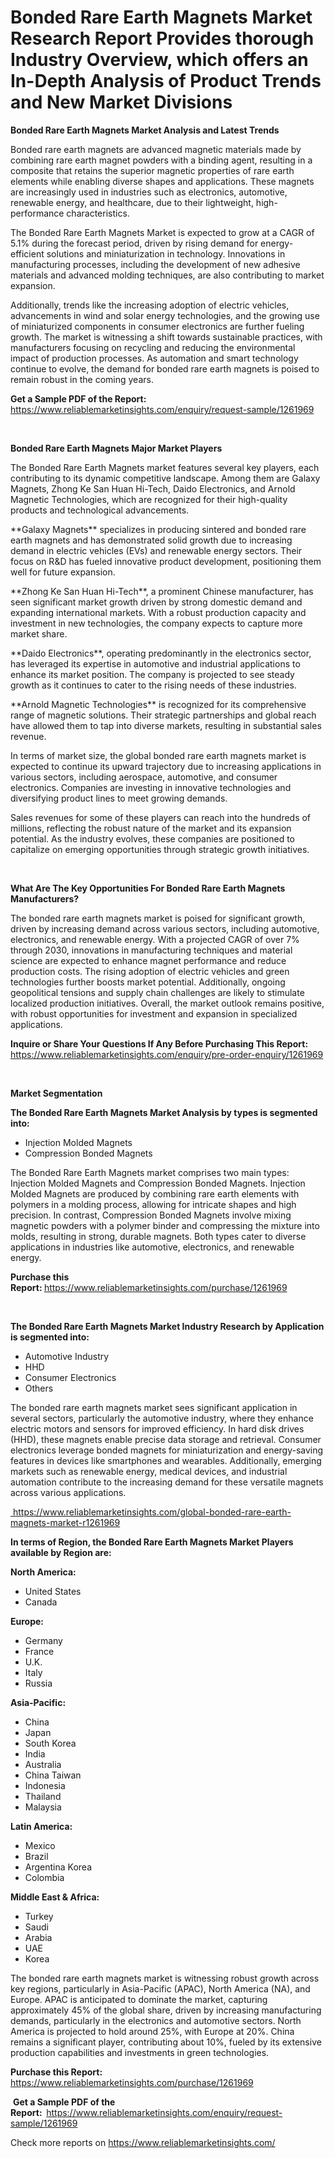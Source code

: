 <p><h1>Bonded Rare Earth Magnets Market Research Report Provides thorough Industry Overview, which offers an In-Depth Analysis of Product Trends and New Market Divisions</h1></p><p><strong>Bonded Rare Earth Magnets Market Analysis and Latest Trends</strong></p>
<p><p>Bonded rare earth magnets are advanced magnetic materials made by combining rare earth magnet powders with a binding agent, resulting in a composite that retains the superior magnetic properties of rare earth elements while enabling diverse shapes and applications. These magnets are increasingly used in industries such as electronics, automotive, renewable energy, and healthcare, due to their lightweight, high-performance characteristics.</p><p>The Bonded Rare Earth Magnets Market is expected to grow at a CAGR of 5.1% during the forecast period, driven by rising demand for energy-efficient solutions and miniaturization in technology. Innovations in manufacturing processes, including the development of new adhesive materials and advanced molding techniques, are also contributing to market expansion. </p><p>Additionally, trends like the increasing adoption of electric vehicles, advancements in wind and solar energy technologies, and the growing use of miniaturized components in consumer electronics are further fueling growth. The market is witnessing a shift towards sustainable practices, with manufacturers focusing on recycling and reducing the environmental impact of production processes. As automation and smart technology continue to evolve, the demand for bonded rare earth magnets is poised to remain robust in the coming years.</p></p>
<p><strong>Get a Sample PDF of the Report:&nbsp;</strong> <a href="https://www.reliablemarketinsights.com/enquiry/request-sample/1261969?utm_campaign=2642&utm_medium=2&utm_source=Github&utm_content=ia&utm_term=03042025&utm_id=bonded-rare-earth-magnets">https://www.reliablemarketinsights.com/enquiry/request-sample/1261969</a></p>
<p>&nbsp;</p>
<p><strong>Bonded Rare Earth Magnets Major Market Players</strong></p>
<p><p>The Bonded Rare Earth Magnets market features several key players, each contributing to its dynamic competitive landscape. Among them are Galaxy Magnets, Zhong Ke San Huan Hi-Tech, Daido Electronics, and Arnold Magnetic Technologies, which are recognized for their high-quality products and technological advancements.</p><p>**Galaxy Magnets** specializes in producing sintered and bonded rare earth magnets and has demonstrated solid growth due to increasing demand in electric vehicles (EVs) and renewable energy sectors. Their focus on R&D has fueled innovative product development, positioning them well for future expansion.</p><p>**Zhong Ke San Huan Hi-Tech**, a prominent Chinese manufacturer, has seen significant market growth driven by strong domestic demand and expanding international markets. With a robust production capacity and investment in new technologies, the company expects to capture more market share.</p><p>**Daido Electronics**, operating predominantly in the electronics sector, has leveraged its expertise in automotive and industrial applications to enhance its market position. The company is projected to see steady growth as it continues to cater to the rising needs of these industries.</p><p>**Arnold Magnetic Technologies** is recognized for its comprehensive range of magnetic solutions. Their strategic partnerships and global reach have allowed them to tap into diverse markets, resulting in substantial sales revenue.</p><p>In terms of market size, the global bonded rare earth magnets market is expected to continue its upward trajectory due to increasing applications in various sectors, including aerospace, automotive, and consumer electronics. Companies are investing in innovative technologies and diversifying product lines to meet growing demands.</p><p>Sales revenues for some of these players can reach into the hundreds of millions, reflecting the robust nature of the market and its expansion potential. As the industry evolves, these companies are positioned to capitalize on emerging opportunities through strategic growth initiatives.</p></p>
<p>&nbsp;</p>
<p><strong>What Are The Key Opportunities For Bonded Rare Earth Magnets Manufacturers?</strong></p>
<p><p>The bonded rare earth magnets market is poised for significant growth, driven by increasing demand across various sectors, including automotive, electronics, and renewable energy. With a projected CAGR of over 7% through 2030, innovations in manufacturing techniques and material science are expected to enhance magnet performance and reduce production costs. The rising adoption of electric vehicles and green technologies further boosts market potential. Additionally, ongoing geopolitical tensions and supply chain challenges are likely to stimulate localized production initiatives. Overall, the market outlook remains positive, with robust opportunities for investment and expansion in specialized applications.</p></p>
<p><strong>Inquire or Share Your Questions If Any Before Purchasing This Report:</strong> <a href="https://www.reliablemarketinsights.com/enquiry/pre-order-enquiry/1261969?utm_campaign=2642&utm_medium=2&utm_source=Github&utm_content=ia&utm_term=03042025&utm_id=bonded-rare-earth-magnets">https://www.reliablemarketinsights.com/enquiry/pre-order-enquiry/1261969</a></p>
<p>&nbsp;</p>
<p><strong>Market Segmentation</strong></p>
<p><strong>The Bonded Rare Earth Magnets Market Analysis by types is segmented into:</strong></p>
<p><ul><li>Injection Molded Magnets</li><li>Compression Bonded Magnets</li></ul></p>
<p><p>The Bonded Rare Earth Magnets market comprises two main types: Injection Molded Magnets and Compression Bonded Magnets. Injection Molded Magnets are produced by combining rare earth elements with polymers in a molding process, allowing for intricate shapes and high precision. In contrast, Compression Bonded Magnets involve mixing magnetic powders with a polymer binder and compressing the mixture into molds, resulting in strong, durable magnets. Both types cater to diverse applications in industries like automotive, electronics, and renewable energy.</p></p>
<p><strong>Purchase this Report:&nbsp;</strong><a href="https://www.reliablemarketinsights.com/purchase/1261969?utm_campaign=2642&utm_medium=2&utm_source=Github&utm_content=ia&utm_term=03042025&utm_id=bonded-rare-earth-magnets">https://www.reliablemarketinsights.com/purchase/1261969</a></p>
<p>&nbsp;</p>
<p><strong>The Bonded Rare Earth Magnets Market Industry Research by Application is segmented into:</strong></p>
<p><ul><li>Automotive Industry</li><li>HHD</li><li>Consumer Electronics</li><li>Others</li></ul></p>
<p><p>The bonded rare earth magnets market sees significant application in several sectors, particularly the automotive industry, where they enhance electric motors and sensors for improved efficiency. In hard disk drives (HHD), these magnets enable precise data storage and retrieval. Consumer electronics leverage bonded magnets for miniaturization and energy-saving features in devices like smartphones and wearables. Additionally, emerging markets such as renewable energy, medical devices, and industrial automation contribute to the increasing demand for these versatile magnets across various applications.</p></p>
<p><a href="https://www.reliablemarketinsights.com/global-bonded-rare-earth-magnets-market-r1261969?utm_campaign=2642&utm_medium=2&utm_source=Github&utm_content=ia&utm_term=03042025&utm_id=bonded-rare-earth-magnets">&nbsp;https://www.reliablemarketinsights.com/global-bonded-rare-earth-magnets-market-r1261969</a></p>
<p><strong>In terms of Region, the Bonded Rare Earth Magnets Market Players available by Region are:</strong></p>
<p>
    <p> <strong> North America: </strong>
        <ul>
            <li>United States</li>
            <li>Canada</li>
        </ul>
        </p> 
    <p> <strong> Europe: </strong>
        <ul>
            <li>Germany</li>
            <li>France</li>
            <li>U.K.</li>
            <li>Italy</li>
            <li>Russia</li>
        </ul>
        </p> 
    <p> <strong> Asia-Pacific: </strong>
        <ul>
            <li>China</li>
            <li>Japan</li>
            <li>South Korea</li>
            <li>India</li>
            <li>Australia</li>
            <li>China Taiwan</li>
            <li>Indonesia</li>
            <li>Thailand</li>
            <li>Malaysia</li>
        </ul>
        </p> 
    <p> <strong> Latin America: </strong>
        <ul>
            <li>Mexico</li>
            <li>Brazil</li>
            <li>Argentina Korea</li>
            <li>Colombia</li>
        </ul>
        </p> 
    <p> <strong> Middle East & Africa: </strong>
        <ul>
            <li>Turkey</li>
            <li>Saudi</li>
            <li>Arabia</li>
            <li>UAE</li>
            <li>Korea</li>
        </ul>
    </p>
    </p>
<p><p>The bonded rare earth magnets market is witnessing robust growth across key regions, particularly in Asia-Pacific (APAC), North America (NA), and Europe. APAC is anticipated to dominate the market, capturing approximately 45% of the global share, driven by increasing manufacturing demands, particularly in the electronics and automotive sectors. North America is projected to hold around 25%, with Europe at 20%. China remains a significant player, contributing about 10%, fueled by its extensive production capabilities and investments in green technologies.</p></p>
<p><strong>Purchase this Report: </strong><a href="https://www.reliablemarketinsights.com/purchase/1261969?utm_campaign=2642&utm_medium=2&utm_source=Github&utm_content=ia&utm_term=03042025&utm_id=bonded-rare-earth-magnets">https://www.reliablemarketinsights.com/purchase/1261969</a></p>
<p>&nbsp;<strong>Get a Sample PDF of the Report:&nbsp;&nbsp;</strong><a href="https://www.reliablemarketinsights.com/enquiry/request-sample/1261969?utm_campaign=2642&utm_medium=2&utm_source=Github&utm_content=ia&utm_term=03042025&utm_id=bonded-rare-earth-magnets">https://www.reliablemarketinsights.com/enquiry/request-sample/1261969</a></p>
<p><strong></strong></p>
<p>Check more reports on <a href="https://www.reliablemarketinsights.com/?utm_campaign=2642&utm_medium=2&utm_source=Github&utm_content=ia&utm_term=03042025&utm_id=bonded-rare-earth-magnets">https://www.reliablemarketinsights.com/</a></p>